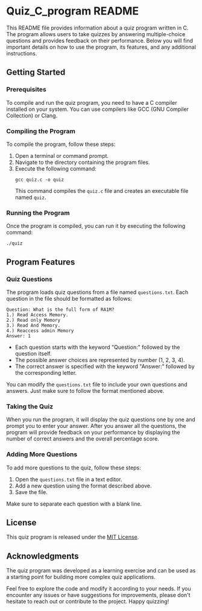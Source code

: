 # Quiz_C_program README

This README file provides information about a quiz program written in C. The program allows users to take quizzes by answering multiple-choice questions and provides feedback on their performance. Below you will find important details on how to use the program, its features, and any additional instructions.

## Getting Started

### Prerequisites
To compile and run the quiz program, you need to have a C compiler installed on your system. You can use compilers like GCC (GNU Compiler Collection) or Clang.

### Compiling the Program
To compile the program, follow these steps:
1. Open a terminal or command prompt.
2. Navigate to the directory containing the program files.
3. Execute the following command:
   ```
   gcc quiz.c -o quiz
   ```
   This command compiles the `quiz.c` file and creates an executable file named `quiz`.

### Running the Program
Once the program is compiled, you can run it by executing the following command:
```
./quiz
```

## Program Features

### Quiz Questions
The program loads quiz questions from a file named `questions.txt`. Each question in the file should be formatted as follows:
```
Question: What is the full form of RA1M?
1.) Read Access Memory.
2.) Read only Memory
3.) Read And Memory.
4.) Reaccess admin Memory
Answer: 1
```
- Each question starts with the keyword "Question:" followed by the question itself.
- The possible answer choices are represented by number (1, 2, 3, 4).
- The correct answer is specified with the keyword "Answer:" followed by the corresponding letter.

You can modify the `questions.txt` file to include your own questions and answers. Just make sure to follow the format mentioned above.

### Taking the Quiz
When you run the program, it will display the quiz questions one by one and prompt you to enter your answer. After you answer all the questions, the program will provide feedback on your performance by displaying the number of correct answers and the overall percentage score.

### Adding More Questions
To add more questions to the quiz, follow these steps:
1. Open the `questions.txt` file in a text editor.
2. Add a new question using the format described above.
3. Save the file.

Make sure to separate each question with a blank line.

## License
This quiz program is released under the [MIT License](https://opensource.org/licenses/MIT).

## Acknowledgments
The quiz program was developed as a learning exercise and can be used as a starting point for building more complex quiz applications.

Feel free to explore the code and modify it according to your needs. If you encounter any issues or have suggestions for improvements, please don't hesitate to reach out or contribute to the project. Happy quizzing!
